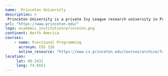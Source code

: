 ```yaml
---
name:  Princeton University
description: >
 Princeton University is a private Ivy League research university in Princeton, New Jersey. 
url: "https://www.princeton.edu/"
logo: academic_institution/princeton.png
continent: North America
courses:
    - name: Functional Programming 
      acronym: COS 326
      online_resource: "https://www.cs.princeton.edu/courses/archive/fall14/cos326//"
location:
     lat: 40.3431
     long: 74.6551
---
```

